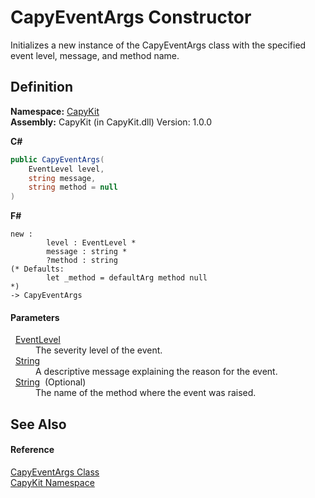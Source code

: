 # CapyEventArgs Constructor


Initializes a new instance of the CapyEventArgs class with the specified event level, message, and method name.



## Definition
**Namespace:** <a href="N_CapyKit.md">CapyKit</a>  
**Assembly:** CapyKit (in CapyKit.dll) Version: 1.0.0

**C#**
``` C#
public CapyEventArgs(
	EventLevel level,
	string message,
	string method = null
)
```
**F#**
``` F#
new : 
        level : EventLevel * 
        message : string * 
        ?method : string 
(* Defaults:
        let _method = defaultArg method null
*)
-> CapyEventArgs
```



#### Parameters
<dl><dt>  <a href="T_CapyKit_EventLevel.md">EventLevel</a></dt><dd>The severity level of the event.</dd><dt>  <a href="https://learn.microsoft.com/dotnet/api/system.string" target="_blank" rel="noopener noreferrer">String</a></dt><dd>A descriptive message explaining the reason for the event.</dd><dt>  <a href="https://learn.microsoft.com/dotnet/api/system.string" target="_blank" rel="noopener noreferrer">String</a>  (Optional)</dt><dd>The name of the method where the event was raised.</dd></dl>

## See Also


#### Reference
<a href="T_CapyKit_CapyEventArgs.md">CapyEventArgs Class</a>  
<a href="N_CapyKit.md">CapyKit Namespace</a>  
